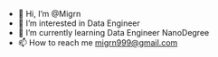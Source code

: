 - 👋 Hi, I’m @Migrn
- 👀 I’m interested in Data Engineer
- 🌱 I’m currently learning Data Engineer NanoDegree
- 📫 How to reach me migrn999@gmail.com

<!---
Migrn/Migrn is a ✨ special ✨ repository because its `README.md` (this file) appears on your GitHub profile.
You can click the Preview link to take a look at your changes.
--->
